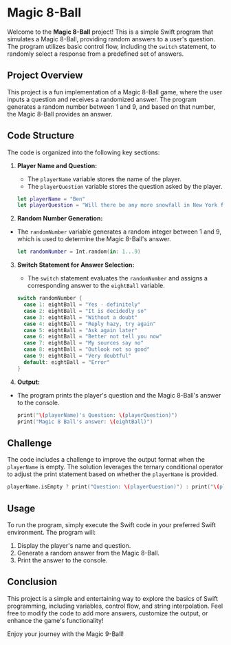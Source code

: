 ﻿# Magic 8-Ball

Welcome to the **Magic 8-Ball** project! This is a simple Swift program that simulates a Magic 8-Ball, providing random answers to a user's question. The program utilizes basic control flow, including the `switch` statement, to randomly select a response from a predefined set of answers.

## Project Overview

This project is a fun implementation of a Magic 8-Ball game, where the user inputs a question and receives a randomized answer. The program generates a random number between 1 and 9, and based on that number, the Magic 8-Ball provides an answer.

## Code Structure

The code is organized into the following key sections:

1. **Player Name and Question:**
   - The `playerName` variable stores the name of the player.
   - The `playerQuestion` variable stores the question asked by the player.

   ```swift
   let playerName = "Ben"
   let playerQuestion = "Will there be any more snowfall in New York for winter 2024? ❄️"

2. **Random Number Generation:**

- The `randomNumber` variable generates a random integer between 1 and 9, which is used to determine the Magic 8-Ball's answer.

   ```swift
   let randomNumber = Int.random(in: 1...9)

3. **Switch Statement for Answer Selection:**
    -  The `switch` statement evaluates the `randomNumber` and assigns a corresponding answer to the `eightBall` variable.

   ```swift
   switch randomNumber {
     case 1: eightBall = "Yes - definitely"
     case 2: eightBall = "It is decidedly so"
     case 3: eightBall = "Without a doubt"
     case 4: eightBall = "Reply hazy, try again"
     case 5: eightBall = "Ask again later"
     case 6: eightBall = "Better not tell you now"
     case 7: eightBall = "My sources say no"
     case 8: eightBall = "Outlook not so good"
     case 9: eightBall = "Very doubtful"
     default: eightBall = "Error"
   }
4. **Output:**
-  The program prints the player's question and the Magic 8-Ball's answer to the console.

   ```swift
   print("\(playerName)'s Question: \(playerQuestion)")
   print("Magic 8 Ball's answer: \(eightBall)")
   
## Challenge

The code includes a challenge to improve the output format when the `playerName` is empty. The solution leverages the ternary conditional operator to adjust the print statement based on whether the `playerName` is provided.

   ```swift
   playerName.isEmpty ? print("Question: \(playerQuestion)") : print("\(playerName) asks: \(playerQuestion)")
```
## Usage

To run the program, simply execute the Swift code in your preferred Swift environment. The program will:
1. Display the player's name and question.
2. Generate a random answer from the Magic 8-Ball.
3. Print the answer to the console.

## Conclusion

This project is a simple and entertaining way to explore the basics of Swift programming, including variables, control flow, and string interpolation. Feel free to modify the code to add more answers, customize the output, or enhance the game's functionality!

Enjoy your journey with the Magic 9-Ball!
